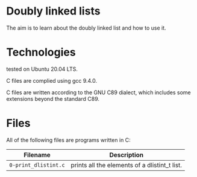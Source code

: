 # Doubly linked lists

The aim is to learn about the doubly linked list and how to use it.

# Technologies

tested on Ubuntu 20.04 LTS.

C files are complied using gcc 9.4.0.

C files are written according to the GNU C89 dialect, which includes some extensions beyond the standard C89.

# Files

All of the following files are programs written in C:

| Filename                  | Description
| ------------------------- | ------------------------------------------------------------------------------------ 
| `0-print_dlistint.c` 	    | prints all the elements of a dlistint_t list.
